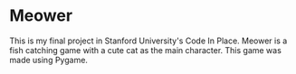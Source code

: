 # Meower
This is my final project in Stanford University's Code In Place.
Meower is a fish catching game with a cute cat as the main character. This game was made using Pygame.
